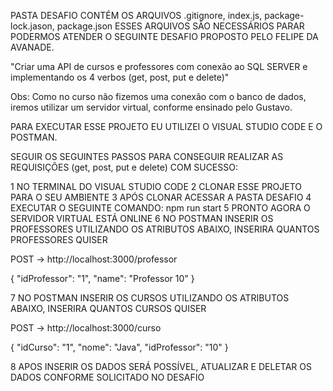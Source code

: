 PASTA DESAFIO CONTÉM OS ARQUIVOS .gitignore, index.js, package-lock.jason, package.json ESSES ARQUIVOS SÃO NECESSÁRIOS PARAR PODERMOS ATENDER O SEGUINTE DESAFIO PROPOSTO PELO FELIPE DA AVANADE.

"Criar uma API de cursos e professores com conexão ao SQL SERVER e implementando os 4 verbos (get, post, put e delete)"

Obs: Como no curso não fizemos uma conexão com o banco de dados, iremos utilizar um servidor virtual, conforme ensinado pelo Gustavo.

PARA EXECUTAR ESSE PROJETO EU UTILIZEI O VISUAL STUDIO CODE E O POSTMAN.

SEGUIR OS SEGUINTES PASSOS PARA CONSEGUIR REALIZAR AS REQUISIÇÕES (get, post, put e delete) COM SUCESSO:

1 NO TERMINAL DO VISUAL STUDIO CODE
2 CLONAR ESSE PROJETO PARA O SEU AMBIENTE 
3 APÓS CLONAR ACESSAR A PASTA DESAFIO
4 EXECUTAR O SEGUINTE COMANDO: npm run start
5 PRONTO AGORA O SERVIDOR VIRTUAL ESTÁ ONLINE
6 NO POSTMAN INSERIR OS PROFESSORES UTILIZANDO OS ATRIBUTOS ABAIXO, INSERIRA QUANTOS PROFESSORES QUISER

POST -> http://localhost:3000/professor

{
"idProfessor": "1",
"name": "Professor 10"
}

7 NO POSTMAN INSERIR OS CURSOS UTILIZANDO OS ATRIBUTOS ABAIXO, INSERIRA QUANTOS CURSOS QUISER

POST -> http://localhost:3000/curso

{
"idCurso": "1",
"nome": "Java",
"idProfessor": "10"
}

8 APOS INSERIR OS DADOS SERÁ POSSÍVEL, ATUALIZAR E DELETAR OS DADOS CONFORME SOLICITADO NO DESAFIO  
